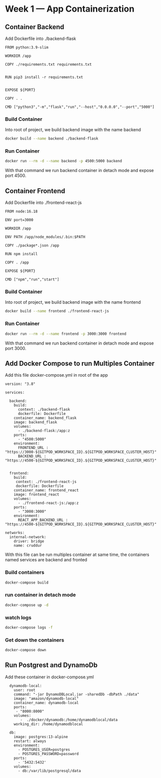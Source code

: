 # Week 1 — App Containerization


## Container Backend

Add Dockerfile into ./backend-flask

```
FROM python:3.9-slim

WORKDIR /app

COPY ./requirements.txt requirements.txt


RUN pip3 install -r requirements.txt


EXPOSE ${PORT}

COPY . .

CMD ["python3","-m","flask","run","--host","0.0.0.0","--port","5000"]

```

### Build Container

Into root of project, we build backend image with the name backend

```sh
docker build --name backend ./backend-flask
```

### Run Container

```sh
docker run --rm -d --name backend -p 4500:5000 backend
```

With that command we run backend container in detach mode 
and expose port 4500.


## Container Frontend


Add Dockerfile into ./frontend-react-js

```
FROM node:16.18

ENV port=3000

WORKDIR /app

ENV PATH /app/node_modules/.bin:$PATH

COPY ./package*.json /app

RUN npm install

COPY . /app

EXPOSE ${PORT}

CMD ["npm","run","start"]

```

### Build Container

Into root of project, we build backend image with the name frontend

```sh
docker build --name frontend ./frontend-react-js
```

### Run Container

```sh
docker run --rm -d --name frontend -p 3000:3000 frontend
```

With that command we run backend container in detach mode 
and expose port 3000.

## Add Docker Compose to run Multiples Container

Add this file docker-compose.yml in root of the app

```
version: "3.8"

services:

  backend:
    build:
      context: ./backend-flask
      dockerfile: Dockerfile
    container_name: backend_flask
    image: backend_flask
    volumes:
      - ./backend-flask:/app:z
    ports:
      - "4500:5000"
    environment:
      FRONTEND_URL : "https://3000-${GITPOD_WORKSPACE_ID}.${GITPOD_WORKSPACE_CLUSTER_HOST}"
      BACKEND_URL : "https://4500-${GITPOD_WORKSPACE_ID}.${GITPOD_WORKSPACE_CLUSTER_HOST}"
      

  frontend:
    build:
     context: ./frontend-react-js
     dockerfile: Dockerfile
    container_name: frontend_react
    image: frontend_react
    volumes:
      - ./frontend-react-js:/app:z
    ports:
      - "3000:3000"
    environment:
      REACT_APP_BACKEND_URL : "https://4500-${GITPOD_WORKSPACE_ID}.${GITPOD_WORKSPACE_CLUSTER_HOST}"

networks: 
  internal-network:
    driver: bridge
    name: cruddur
```

With this file can be run multiples container at same time, the containers named services are backend and fronted

### Build containers

```sh
docker-compose build
```

### run container in detach mode

```sh
docker-compose up -d
```

### watch logs
```sh
docker-compose logs -f
```

### Get down the containers
```sh
docker-compose down
```

## Run Postgrest and DynamoDb

Add these container in docker-compose.yml

```
  dynamodb-local:
    user: root
    command: "-jar DynamoDBLocal.jar -sharedDb -dbPath ./data"
    image: "amazon/dynamodb-local"
    container_name: dynamodb-local
    ports:
     - "8000:8000"
    volumes:
       -  ./docker/dynamodb:/home/dynamodblocal/data
    working_dir: /home/dynamodblocal
  
  db:
    image: postgres:13-alpine
    restart: always
    environment:
      - POSTGRES_USER=postgres
      - POSTGRES_PASSWORD=password
    ports:
      - '5432:5432'
    volumes:
      - db:/var/lib/postgresql/data

```